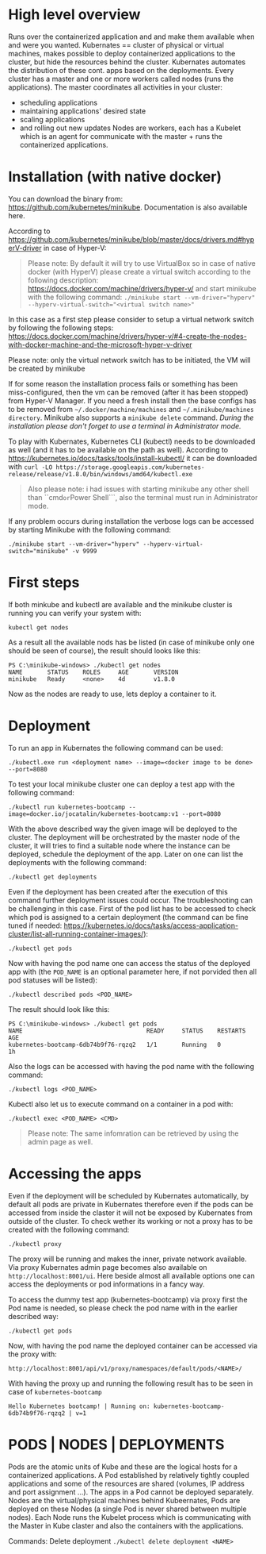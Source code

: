 # High level overview
Runs over the containerized application and and make them available when and were you wanted.
Kubernates == cluster of physical or virtual machines, makes possible to deploy containerized applications to the cluster, but hide the resources behind the cluster.
Kubernates automates the distribution of these cont. apps based on the deployments.
Every cluster has a master and one or more workers called nodes (runs the applications).
The master coordinates all activities in your cluster:
- scheduling applications
- maintaining applications' desired state
- scaling applications
- and rolling out new updates
Nodes are workers, each has a Kubelet which is an agent for communicate with the master + runs the containerized applications.

# Installation (with native docker)
You can download the binary from: https://github.com/kubernetes/minikube. Documentation is also available here.

According to https://github.com/kubernetes/minikube/blob/master/docs/drivers.md#hyperV-driver in case of Hyper-V:
> Please note: By default it will try to use VirtualBox so in case of native docker (with HyperV) please create a virtual switch according to the following description: https://docs.docker.com/machine/drivers/hyper-v/ and start minikube with the following command:
```./minikube start --vm-driver="hyperv" --hyperv-virtual-switch="<virtual switch name>"```

In this case as a first step please consider to setup a virtual network switch by following the following steps:
https://docs.docker.com/machine/drivers/hyper-v/#4-create-the-nodes-with-docker-machine-and-the-microsoft-hyper-v-driver

Please note: only the virtual network switch has to be initiated, the VM will be created by minikube

If for some reason the installation process fails or something has been miss-configured, then the vm can be removed (after it has been stopped) from Hyper-V Manager. If you need a fresh install then the base configs has to be removed from ```~/.docker/machine/machines``` and ```~/.minikube/machines directory```. Minikube also supports a ```minikube delete``` command.
*During the installation please don't forget to use a terminal in Administrator mode.*

To play with Kubernates, Kubernetes CLI (kubectl) needs to be downloaded as well (and it has to be available on the path as well). According to https://kubernetes.io/docs/tasks/tools/install-kubectl/ it can be downloaded with ```curl -LO https://storage.googleapis.com/kubernetes-release/release/v1.8.0/bin/windows/amd64/kubectl.exe```

> Also please note: i had issues with starting minikube any other shell than ``cmd``` or ```Power Shell```, also the terminal must run in Administrator mode.

If any problem occurs during installation the verbose logs can be accessed by starting Minikube with the following command:

```
./minikube start --vm-driver="hyperv" --hyperv-virtual-switch="minikube" -v 9999
```

# First steps

If both minkube and kubectl are available and the minikube cluster is running you can verify your system with:

```
kubectl get nodes
```

As a result all the available nods has be listed (in case of minikube only one should be seen of course), the result should looks like this:

```
PS C:\minikube-windows> ./kubectl get nodes
NAME       STATUS    ROLES     AGE       VERSION
minikube   Ready     <none>    4d        v1.8.0
```

Now as the nodes are ready to use, lets deploy a container to it.

# Deployment
To run an app in Kubernates the following command can be used:

```
./kubectl.exe run <deployment name> --image=<docker image to be done> --port=8080
```

To test your local minikube cluster one can deploy a test app with the following command:

```
./kubectl run kubernetes-bootcamp --image=docker.io/jocatalin/kubernetes-bootcamp:v1 --port=8080
```

With the above described way the given image will be deployed to the cluster. The deployment will be orchestrated by the master node of the cluster, it will tries to find a suitable node where the instance can be deployed, schedule the deployment of the app.
Later on one can list the deployments with the following command:

```
./kubectl get deployments
```

Even if the deployment has been created after the execution of this command further deployment issues could occur. The troubleshooting can be challenging in this case. First of the pod list has to be accessed to check which pod is assigned to a certain deployment (the command can be fine tuned if needed: https://kubernetes.io/docs/tasks/access-application-cluster/list-all-running-container-images/):

```
./kubectl get pods
```

Now with having the pod name one can access the status of the deployed app with (the ```POD_NAME``` is an optional parameter here, if not porvided then all pod statuses will be listed):

```
./kubectl described pods <POD_NAME>
```

The result should look like this:

```
PS C:\minikube-windows> ./kubectl get pods
NAME                                   READY     STATUS    RESTARTS   AGE
kubernetes-bootcamp-6db74b9f76-rqzq2   1/1       Running   0          1h
```

Also the logs can be accessed with having the pod name with the following command:

```
./kubectl logs <POD_NAME>
```

Kubectl also let us to execute command on a container in a pod with:

```
./kubectl exec <POD_NAME> <CMD>
```

> Please note: The same infomration can be retrieved by using the admin page as well.

# Accessing the apps

Even if the deployment will be scheduled by Kubernates automatically, by default all pods are private in Kubernates therefore even if the pods can be accessed from inside the claster it will not be exposed by Kubernates from outside of the cluster. To check wether its working or not a proxy has to be created with the following command:

```
./kubectl proxy
```

The proxy will be running and makes the inner, private network available. Via proxy Kubernates admin page becomes also available on ```http://localhost:8001/ui```. Here beside almost all available options one can access the deployments or pod informations in a fancy way.

To access the dummy test app (kubernetes-bootcamp) via proxy first the Pod name is needed, so please check the pod name with in the earlier described way:

```
./kubectl get pods
```

Now, with having the pod name the deployed container can be accessed via the proxy with:

```
http://localhost:8001/api/v1/proxy/namespaces/default/pods/<NAME>/
```

With having the proxy up and running the following result has to be seen in case of ```kubernetes-bootcamp```

```
Hello Kubernetes bootcamp! | Running on: kubernetes-bootcamp-6db74b9f76-rqzq2 | v=1
```

# PODS | NODES | DEPLOYMENTS
Pods are the atomic units of Kube and these are the logical hosts for a containerized applications. A Pod established by relatively tightly coupled applications and some of the resources are shared (volumes, IP address and port assignment ...). The apps in a Pod cannot be deployed separately.
Nodes are the virtual/physical machines behind Kubeernates, Pods are deployed on these Nodes (a single Pod is never shared between multiple nodes). Each Node runs the Kubelet process which is communicating with the Master in Kube claster and also the containers with the applications.

Commands:
Delete deployment ```./kubectl delete deployment <NAME>```